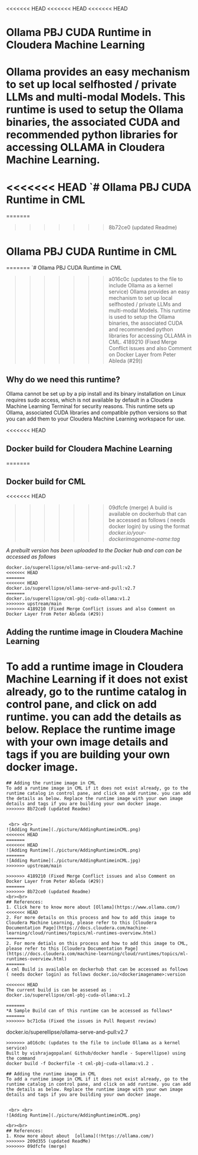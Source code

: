 <<<<<<< HEAD
<<<<<<< HEAD
<<<<<<< HEAD
# Ollama PBJ CUDA Runtime in Cloudera Machine Learning
Ollama provides an easy mechanism to set up local selfhosted / private LLMs and multi-modal Models. This runtime is used to setup the Ollama binaries, the associated CUDA and recommended python libraries for accessing OLLAMA in Cloudera Machine Learning. 
=======
<<<<<<< HEAD
`# Ollama PBJ CUDA Runtime in CML
=======
=======
>>>>>>> 8b72ce0 (updated Readme)
# Ollama PBJ CUDA Runtime in CML
=======
`# Ollama PBJ CUDA Runtime in CML
>>>>>>> a016c0c (updates to the file to include Ollama as a kernel service)
Ollama provides an easy mechanism to set up local selfhosted / private LLMs and multi-modal Models. This runtime is used to setup the Ollama binaries, the associated CUDA and recommended python libraries for accessing OLLAMA in CML. 
>>>>>>> 4189210 (Fixed Merge Conflict issues and also Comment on Docker Layer from Peter Ableda (#29))

## Why do we need this runtime?
Ollama cannot be set up by a pip install and its binary installation on Linux requires sudo access, which is not available by default in a Cloudera Machine Learning Terminal for security reasons. 
This runtime sets up Ollama, associated CUDA libraries and compatible python versions so that you can add them to your Cloudera Machine Learning workspace for use.



<<<<<<< HEAD
## Docker build for Cloudera Machine Learning 
=======
## Docker build for CML 
<<<<<<< HEAD
>>>>>>> 09dfcfe (merge)
A  build is available on dockerhub that can be accessed as follows ( needs docker login) by using the format _docker.io/your-dockerimagename-name:tag_ 

*A prebuilt version has been uploaded to the Docker hub and can can be accessed as follows*
```
docker.io/superellipse/ollama-serve-and-pull:v2.7
<<<<<<< HEAD
=======
<<<<<<< HEAD
docker.io/superellipse/ollama-serve-and-pull:v2.7
=======
docker.io/superellipse/cml-pbj-cuda-ollama:v1.2
>>>>>>> upstream/main
>>>>>>> 4189210 (Fixed Merge Conflict issues and also Comment on Docker Layer from Peter Ableda (#29))
```
## Adding the runtime image in Cloudera Machine Learning
To add a runtime image in Cloudera Machine Learning if it does not exist already, go to the runtime catalog in control pane, and click on add runtime. you can add the details as below. Replace the runtime image with your own image details and tags if you are building your own docker image.
=======
```
## Adding the runtime image in CML
To add a runtime image in CML if it does not exist already, go to the runtime catalog in control pane, and click on add runtime. you can add the details as below. Replace the runtime image with your own image details and tags if you are building your own docker image.
>>>>>>> 8b72ce0 (updated Readme)


 <br> <br>
![Adding Runtime](./picture/AddingRuntimeinCML.png)
<<<<<<< HEAD
=======
<<<<<<< HEAD
![Adding Runtime](./picture/AddingRuntimeinCML.png)
=======
![Adding Runtime](./picture/AddingRuntimeinCML.jpg)
>>>>>>> upstream/main

>>>>>>> 4189210 (Fixed Merge Conflict issues and also Comment on Docker Layer from Peter Ableda (#29))
=======
>>>>>>> 8b72ce0 (updated Readme)
<br><br>
## References: 
1. Click here to know more about [Ollama](https://www.ollama.com/)
<<<<<<< HEAD
2. For more details on this process and how to add this image to Cloudera Machine Learning, please refer to this [Cloudera Documentation Page](https://docs.cloudera.com/machine-learning/cloud/runtimes/topics/ml-runtimes-overview.html)
=======
2. For more detials on this process and how to add this image to CML, please refer to this [Cloudera Documentation Page](https://docs.cloudera.com/machine-learning/cloud/runtimes/topics/ml-runtimes-overview.html)
=======
A cml Build is available on dockerhub that can be accessed as follows ( needs docker login) as follows docker.io/<dockerimagename>:version

<<<<<<< HEAD
The current build is can be assesed as :
docker.io/superellipse/cml-pbj-cuda-ollama:v1.2

=======
*A Sample Build can of this runtime can be accessed as follows*
=======
>>>>>>> bc71c6a (Fixed the issues in Pull Request review)
```
docker.io/superellipse/ollama-serve-and-pull:v2.7
```
>>>>>>> a016c0c (updates to the file to include Ollama as a kernel service)
Built by vishrajagopalan( Github/docker handle - Superellipse) using the command
docker build -f Dockerfile -t cml-pbj-cuda-ollama:v1.2 .

## Adding the runtime image in CML
To add a runtime image in CML if it does not exist already, go to the runtime catalog in control pane, and click on add runtime. you can add the details as below. Replace the runtime image with your own image details and tags if you are building your own docker image.


 <br> <br>
![Adding Runtime](./picture/AddingRuntimeinCML.png)

<br><br>
## References: 
1. Know more about about  [ollama](!https://ollama.com/)
>>>>>>> 209d355 (updated ReadMe)
>>>>>>> 09dfcfe (merge)
